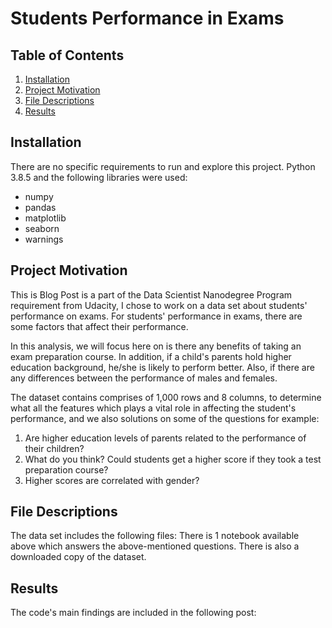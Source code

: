 
# Students Performance in Exams


## Table of Contents

1. [Installation](#installation)
2. [Project Motivation](#motivation)
3. [File Descriptions](#files)
4. [Results](#results)


## Installation <a name="installation"></a>

There are no specific requirements to run and explore this project. Python 3.8.5 and the following libraries were used:
* numpy
* pandas
* matplotlib
* seaborn 
* warnings


## Project Motivation<a name="motivation"></a>

This is Blog Post is a part of the Data Scientist Nanodegree Program requirement from Udacity, I chose to work on a data set about students' performance on exams.
For students' performance in exams, there are some factors that affect their performance. 

In this analysis, we will focus here on is there any benefits of taking an exam preparation course. In addition, if a child's parents hold higher education background, he/she is likely to perform better. Also, if there are any differences between the performance of males and females.

The dataset contains comprises of 1,000 rows and 8 columns, to determine what all the features which plays a vital role in affecting the student's performance, and we also solutions on some of the questions for example:

1.	Are higher education levels of parents related to the performance of their children? 
2.	What do you think? Could students get a higher score if they took a test preparation course?
3.	Higher scores are correlated with gender?


## File Descriptions <a name="files"></a>

The data set includes the following files:
There is 1 notebook available above which answers the above-mentioned questions. There is also a downloaded copy of the dataset.


## Results<a name="results"></a>

The code's main findings are included in the following post:










